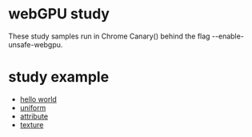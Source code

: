 # webGPU study
These study samples run in Chrome Canary() behind the flag --enable-unsafe-webgpu.

# 

# study example
 - [hello world](https://redcamel.github.io/webgpu/001_helloworld)
 - [uniform](https://redcamel.github.io/webgpu/002_transform)
 - [attribute](https://redcamel.github.io/webgpu/003_attribute)
 - [texture](https://redcamel.github.io/webgpu/004_texture)
